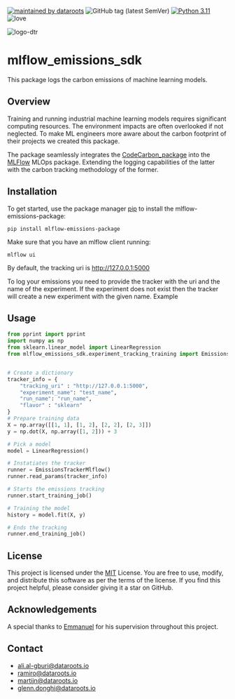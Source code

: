 [![maintained by dataroots](https://img.shields.io/badge/maintained%20by-dataroots-%2300b189)](https://dataroots.io)
![GitHub tag (latest SemVer)](https://img.shields.io/github/v/tag/datarootsio/mlflow-emissions-sdk?label=version)
[![Python 3.11](https://img.shields.io/badge/python-3.11-blue.svg)](https://www.python.org/downloads/release/python-360/)
![love](https://img.shields.io/badge/made_with-%E2%9D%A4%EF%B8%8F-blue)

![logo-dtr](https://user-images.githubusercontent.com/90327481/138892946-69b5f688-ff79-4b07-8864-44278b1695ca.png)

# mlflow_emissions_sdk

This package logs the carbon emissions of machine learning models.

## Overview

Training and running industrial machine learning models requires significant computing resources. The environment impacts are often overlooked if not neglected. To make ML engineers more aware about the carbon footprint of their projects we created this package.

The package seamlessly integrates the [CodeCarbon_package](https://codecarbon.io/) into the [MLFlow](https://mlflow.org/) MLOps package. Extending the logging capabilities of the latter with the carbon tracking methodology of the former.


## Installation

To get started, use the package manager [pip](https://pip.pypa.io/en/stable/) to install the mlflow-emissions-package:

`pip install mlflow-emissions-package`

Make sure that you have an mlflow client running:

`mlflow ui`

By default, the tracking uri is http://127.0.0.1:5000

To log your emissions you need to provide the tracker with the uri and the name of the experiment. If the experiment does not exist then the tracker will create a new experiment with the given name. Example

## Usage

```python
from pprint import pprint
import numpy as np
from sklearn.linear_model import LinearRegression
from mlflow_emissions_sdk.experiment_tracking_training import EmissionsTrackerMlflow


# Create a dictionary 
tracker_info = {
    "tracking_uri" : "http://127.0.0.1:5000",
    "experiment_name": "test_name",
    "run_name": "run_name",
    "flavor" : "sklearn"
}
# Prepare training data
X = np.array([[1, 1], [1, 2], [2, 2], [2, 3]])
y = np.dot(X, np.array([1, 2])) + 3

# Pick a model
model = LinearRegression()

# Instatiates the tracker
runner = EmissionsTrackerMlflow()
runner.read_params(tracker_info)

# Starts the emissions tracking
runner.start_training_job()

# Training the model
history = model.fit(X, y)

# Ends the tracking
runner.end_training_job()

```

## License

This project is licensed under the [MIT](https://choosealicense.com/licenses/mit/) License. You are free to use, modify, and distribute this software as per the terms of the license. If you find this project helpful, please consider giving it a star on GitHub.

## Acknowledgements
A special thanks to [Emmanuel](https://www.linkedin.com/in/emmanuelmenvouta/details/education/) for his supervision throughout this project. 

## Contact
- ali.al-gburi@dataroots.io
- ramiro@dataroots.io
- martijn@dataroots.io
- glenn.donghi@dataroots.io



